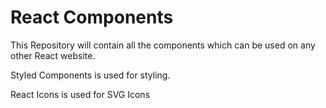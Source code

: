 # React Components

This Repository will contain all the components which can be used on any other React website.

Styled Components is used for styling. 

React Icons is used for SVG Icons